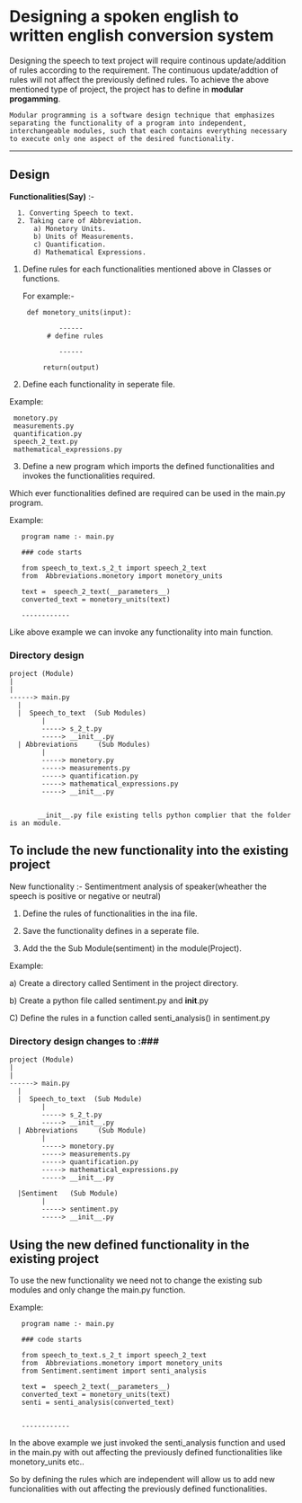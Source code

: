 # Designing a spoken english to written english conversion system #

Designing the speech to text project will require continous update/addition  of rules according to the requirement. The continuous update/addtion of rules will not affect the previously defined rules. To achieve the above mentioned type of project, the project has to define in **modular progamming**.

    Modular programming is a software design technique that emphasizes separating the functionality of a program into independent, interchangeable modules, such that each contains everything necessary to execute only one aspect of the desired functionality.
    
------------------
Design
------------------

 **Functionalities(Say)** :-
 
      1. Converting Speech to text.
      2. Taking care of Abbreviation.
          a) Monetory Units.
          b) Units of Measurements.
          c) Quantification.
          d) Mathematical Expressions.
          
       
1. Define rules for each functionalities mentioned above in Classes or functions.

    For example:-

        def monetory_units(input):
 
                ------
             # define rules 
               
                ------
     
            return(output)

2. Define each functionality in seperate file.

  Example:

     monetory.py
     measurements.py
     quantification.py
     speech_2_text.py
     mathematical_expressions.py
  
3. Define a new program which imports the defined functionalities and  invokes the functionalities required.

Which ever functionalities defined are required can be used in the main.py program.

  Example:
      
       program name :- main.py

       ### code starts 
       
       from speech_to_text.s_2_t import speech_2_text
       from  Abbreviations.monetory import monetory_units
       
       text =  speech_2_text(__parameters__)
       converted_text = monetory_units(text)
       
       ------------
       
       
Like above example we can invoke any functionality into main function.

### Directory design ###

    project (Module)
    |
    |
    ------> main.py 
      |
      |  Speech_to_text  (Sub Modules)
            |
            -----> s_2_t.py
            -----> __init__.py
      | Abbreviations     (Sub Modules)
            |
            -----> monetory.py
            -----> measurements.py
            -----> quantification.py
            -----> mathematical_expressions.py
            -----> __init__.py
            
            
           __init__.py file existing tells python complier that the folder is an module.
  
      
 
 ## To include the new functionality into the existing project ##
 
 New functionality :- Sentimentment analysis of speaker(wheather the speech is positive or negative or neutral)  
 
 1. Define the rules of functionalities in the ina file.
 
 2. Save the functionality defines in a seperate file.
 
 3. Add the the Sub Module(sentiment) in the module(Project).
 
 Example:
 
 a) Create a directory called Sentiment  in the project directory.
 
 b) Create a python file called  sentiment.py and __init__.py
 
 C) Define the rules in a function called senti_analysis() in sentiment.py
 
 
 ### Directory design  changes  to :###

    project (Module)
    |
    |
    ------> main.py 
      |
      |  Speech_to_text  (Sub Module)
            |
            -----> s_2_t.py
            -----> __init__.py
      | Abbreviations     (Sub Module)
            |
            -----> monetory.py
            -----> measurements.py
            -----> quantification.py
            -----> mathematical_expressions.py
            -----> __init__.py
            
      |Sentiment   (Sub Module)
            |
            -----> sentiment.py
            -----> __init__.py
            
 
 ## Using the new defined functionality in the existing project ##
 
 To use the new functionality we need not to change the existing sub modules and only change the main.py function.
 
  Example:
      
       program name :- main.py

       ### code starts 
       
       from speech_to_text.s_2_t import speech_2_text
       from  Abbreviations.monetory import monetory_units
       from Sentiment.sentiment import senti_analysis 
       
       text =  speech_2_text(__parameters__)
       converted_text = monetory_units(text)
       senti = senti_analysis(converted_text)
       
       
       ------------
 
 In the above example we just invoked the senti_analysis function and used in the main.py with out affecting the previously defined functionalities like monetory_units  etc..
 
 
 So by defining the rules which are independent will allow us to add new funcionalities with out affecting the previously defined functionalities.
 
 
